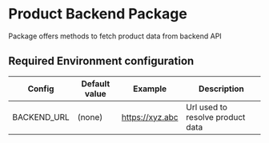 # Product Backend Package

Package offers methods to fetch product data from backend API


## Required Environment configuration
| Config  | Default value | Example | Description |
|---|---|---|---|
| BACKEND_URL | (none) | https://xyz.abc | Url used to resolve product data |